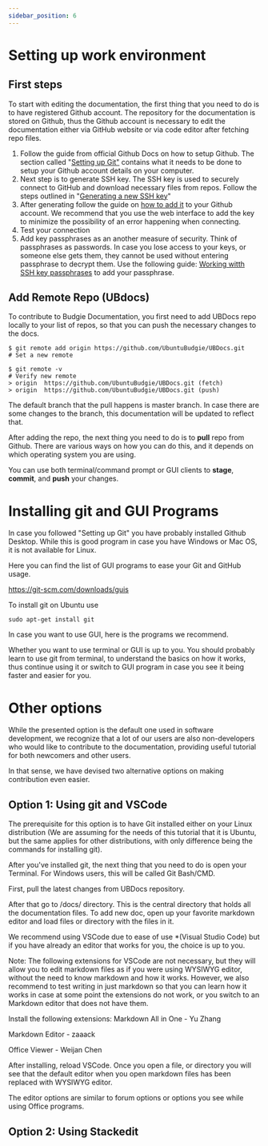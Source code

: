 ```yaml
---
sidebar_position: 6
---
```

# Setting up work environment

## First steps

To start with editing the documentation, the first thing that you need to do is to have registered Github account. The repository for the documentation is stored on Github, thus the Github account is necessary to edit the documentation either via GitHub website or via code editor after fetching repo files.

1. Follow the guide from official Github Docs on how to setup Github. The section called "[Setting up Git&#34;](https://docs.github.com/en/get-started/quickstart/set-up-git "Setting up Git guide") contains what it needs to be done to setup your Github account details on your computer.
2. Next step is to generate SSH key. The SSH key is used to securely connect to GitHub and download necessary files from repos. Follow the steps outlined in "[Generating a new SSH key](https://docs.github.com/en/authentication/connecting-to-github-with-ssh/generating-a-new-ssh-key-and-adding-it-to-the-ssh-agent "Generating SSH key")"
3. After generating follow the guide on [how to add it](https://docs.github.com/en/authentication/connecting-to-github-with-ssh/adding-a-new-ssh-key-to-your-github-account?tool=webui) to your Github account. We recommend that you use the web interface to add the key to minimize the possibility of an error happening when connecting.
4. Test your connection
5. Add key passphrases as an another measure of security. Think of passphrases as passwords. In case you lose access to your keys, or someone else gets them, they cannot be used without entering passphrase to decrypt them.  Use the following guide: [Working witth SSH key passphrases](https://docs.github.com/en/authentication/connecting-to-github-with-ssh/working-with-ssh-key-passphrases "Working with SSH passphrases") to add your passphrase.

## Add Remote Repo (UBdocs)

To contribute to Budgie Documentation, you first need to add UBDocs repo locally to your list of repos, so that you can push the necessary changes to the docs.

```
$ git remote add origin https://github.com/UbuntuBudgie/UBDocs.git
# Set a new remote

$ git remote -v
# Verify new remote
> origin  https://github.com/UbuntuBudgie/UBDocs.git (fetch)
> origin  https://github.com/UbuntuBudgie/UBDocs.git (push)
```

The default branch that the pull happens is master branch. In case there are some changes to the branch, this documentation will be updated to reflect that.

After adding the repo, the next thing you need to do is to **pull**   repo from Github. There are various ways on how you can do this, and it depends on which operating system you are using.

You can use both terminal/command prompt or GUI clients to **stage**, **commit**, and **push** your changes.

# Installing git and GUI Programs

In case you followed "Setting up Git" you have probably installed Github Desktop. While this is good program in case you have Windows or Mac OS, it is not available for Linux.

Here you can find the list of GUI programs to ease your Git and GitHub usage.

https://git-scm.com/downloads/guis

To install git on Ubuntu use

```
sudo apt-get install git
```

In case you want to use GUI, here is the programs we recommend.

Whether you want to use terminal or GUI is up to you. You should probably learn to use git from terminal, to understand the basics on how it works, thus continue using it or switch to GUI program in case you see it being faster and easier for you.

# Other options

While the presented option is the default one used in software development, we recognize that a lot of our users are also non-developers who would like to contribute to the documentation, providing useful tutorial for both newcomers and other users.

In that sense, we have devised two alternative options on making contribution even easier.

## Option 1: Using git and VSCode

The prerequisite for this option is to have Git installed either on your Linux distribution (We are assuming for the needs of this tutorial that it is Ubuntu, but the same applies for other distributions, with only difference being the commands for installing git).

After you've installed git, the next thing that you need to do is open your Terminal. For Windows users, this will be called Git Bash/CMD.

First, pull the latest changes from UBDocs repository.

After that go to /docs/ directory. This is the central directory that holds all the documentation files. To add new doc, open up your favorite markdown editor and load files or directory with the files in it. 

We recommend using VSCode due to ease of use *(Visual Studio Code) but if you have already an editor that works for you, the choice is up to you.

Note: The following extensions for VSCode are not necessary, but they will allow you to edit markdown files as if you were using WYSIWYG editor, without the need to know markdown and how it works. However, we also recommend to test writing in just markdown so that you can learn how it works in case at some point the extensions do not work, or you switch to an Markdown editor that does not have them.

Install the following extensions: Markdown All in One - Yu Zhang

Markdown Editor - zaaack

Office Viewer - Weijan Chen

After installing, reload VSCode. Once you open a file, or directory you will see that the default editor when you open markdown files has been replaced with WYSIWYG editor.

The editor options are similar to forum options or options you see while using Office programs.

## Option 2: Using Stackedit

